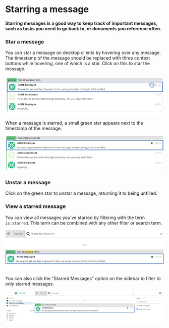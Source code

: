 # Starring a message
**Starring messages is a good way to keep track of important messages, such as tasks you need to go back to,
 or documents you reference often.**
### Star a message
You can star a message on desktop clients by hovering over any message. The timestamp of the message should be replaced with three context buttons while hovering, one of which is a star. Click on this to star the message.

![Message example](/static/images/help/star1.png)

When a message is starred, a small green star appears next to the timestamp of the message.

![Message example](/static/images/help/star2.png)

### Unstar a message
Click on the green star to unstar a message, returning it to being unfilled.

### View a starred message
You can view all messages you've starred by filtering with the term `is:starred`. This term can be combined with any other filter or search term.

![Message example](/static/images/help/star4.png)

You can also click the "Starred Messages" option on the sidebar to filter to only starred messages.

![Message example](/static/images/help/star3.png)
